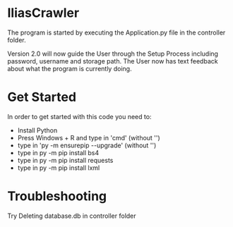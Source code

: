# IliasCrawler

The program is started by executing the Application.py file in the controller folder.

Version 2.0 will now guide the User through the Setup Process including password, username and storage path. 
The User now has text feedback about what the program is currently doing.

# Get Started

In order to get started with this code you need to:

- Install Python
- Press Windows + R and type in 'cmd' (without '')
- type in 'py -m ensurepip --upgrade' (without '')
- type in py -m pip install bs4
- type in py -m pip install requests
- type in py -m pip install lxml

# Troubleshooting

Try Deleting database.db in controller folder
